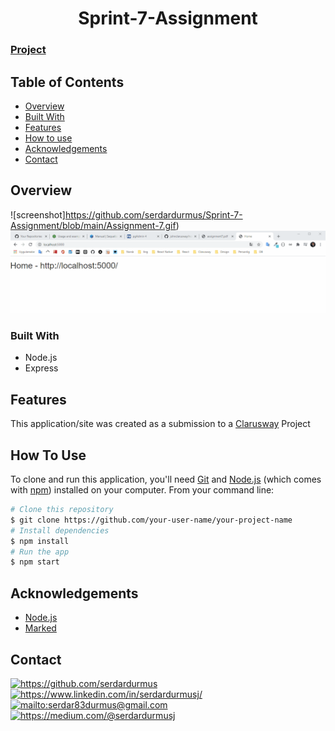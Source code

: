 
<h1 align="center">Sprint-7-Assignment</h1>

<div>
  <h3>
    <a href="https://github.com/xkendx/Sprint-7-Assignment/blob/main/Assignment-7.gif">
      Project
    </a>
   
  </h3>
</div>

## Table of Contents
- [Overview](#overview)
- [Built With](#built-with)
- [Features](#features)
- [How to use](#how-to-use)
- [Acknowledgements](#acknowledgements)
- [Contact](#contact)
<!-- OVERVIEW -->

## Overview

![screenshot]https://github.com/serdardurmus/Sprint-7-Assignment/blob/main/Assignment-7.gif)
![screenshot](https://github.com/serdardurmus/Sprint-7-Assignment/blob/main/Assignment-7.gif)

### Built With

<!-- This section should list any major frameworks that you built your project using. Here are a few examples.-->
- Node.js
- Express
## Features
This application/site was created as a submission to a [Clarusway](https://clarusway.com) Project
## How To Use
<!-- This is an example, please update according to your application -->
To clone and run this application, you'll need [Git](https://git-scm.com) and [Node.js](https://nodejs.org/en/download/) (which comes with [npm](http://npmjs.com)) installed on your computer. From your command line:
```bash
# Clone this repository
$ git clone https://github.com/your-user-name/your-project-name
# Install dependencies
$ npm install
# Run the app
$ npm start
```
## Acknowledgements
<!-- This section should list any articles or add-ons/plugins that helps you to complete the project. This is optional but it will help you in the future. For exmpale -->
- [Node.js](https://nodejs.org/)
- [Marked](https://github.com/chjj/marked)
## Contact
<a href="https://github.com/serdardurmus" target="_blank">
    <img src="https://img.shields.io/badge/%20-github-0072b1" alt="https://github.com/serdardurmus">
</a>
<a href="https://www.linkedin.com/in/serdardurmusj/" target="_blank">
    <img src="https://img.shields.io/badge/%20-linkedin-0072b1" alt="https://www.linkedin.com/in/serdardurmusj/">
</a>
<a href="mailto:serdar83durmus@gmail.com" target="_blank">
    <img src="https://img.shields.io/badge/%20-gmail-B23121" alt="mailto:serdar83durmus@gmail.com">
</a>
<a href="https://medium.com/@serdardurmusj" target="_blank">
    <img src="https://img.shields.io/badge/%20-medium-black" alt="https://medium.com/@serdardurmusj">
</a>

